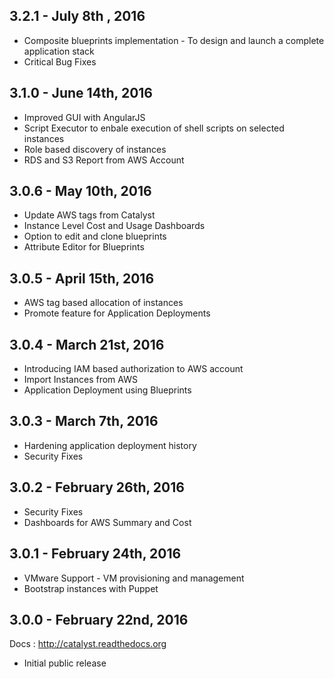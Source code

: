 
3.2.1 - July 8th , 2016
----------------------------
* Composite blueprints implementation - To design and launch a complete application stack
* Critical Bug Fixes

3.1.0 - June 14th, 2016
----------------------------
* Improved GUI with AngularJS
* Script Executor to enbale execution of shell scripts on selected instances
* Role based discovery of instances
* RDS and S3 Report from AWS Account

3.0.6 - May 10th, 2016
----------------------------
* Update AWS tags from Catalyst
* Instance Level Cost and Usage Dashboards
* Option to edit and clone blueprints
* Attribute Editor for Blueprints

3.0.5 - April 15th, 2016
----------------------------
* AWS tag based allocation of instances
* Promote feature for Application Deployments

3.0.4 - March 21st, 2016
----------------------------
* Introducing IAM based authorization to AWS account
* Import Instances from AWS
* Application Deployment using Blueprints

3.0.3 - March 7th, 2016
----------------------------
* Hardening application deployment history
* Security Fixes

3.0.2 - February 26th, 2016
----------------------------
* Security Fixes
* Dashboards for AWS Summary and Cost

3.0.1 - February 24th, 2016
---------------------------
* VMware Support - VM provisioning and management 
* Bootstrap instances with Puppet

3.0.0 - February 22nd, 2016
---------------------------

Docs : http://catalyst.readthedocs.org

* Initial public release
